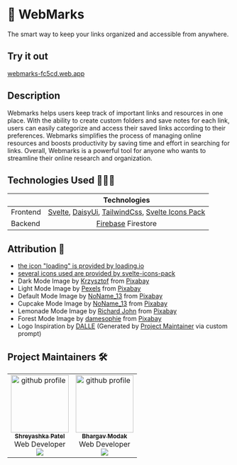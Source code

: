 # 🔖 WebMarks
The smart way to keep your links organized and accessible from anywhere.

## Try it out
[webmarks-fc5cd.web.app](https://webmarks-fc5cd.web.app/)

## Description
Webmarks helps users keep track of important links and resources in one place. With the ability to create custom folders and save notes for each link, users can easily categorize and access their saved links according to their preferences. Webmarks simplifies the process of managing online resources and boosts productivity by saving time and effort in searching for links. Overall, Webmarks is a powerful tool for anyone who wants to streamline their online research and organization.

## Technologies Used 🧑🏾‍💻

|          |                                           Technologies                                            |
| -------- | :-----------------------------------------------------------------------------------------------: |
| Frontend |                              [Svelte](https://svelte.dev/), [DaisyUi](https://daisyui.com/), [TailwindCss](https://tailwindcss.com/), [Svelte Icons Pack](https://www.npmjs.com/package/svelte-icons-pack)                           |
| Backend  |                                       [Firebase](https://firebase.google.com/) Firestore                                          |

## Attribution 📝

- [the icon "loading" is provided by loading.io](https://loading.io/icon/)
- [several icons used are provided by svelte-icons-pack](https://www.npmjs.com/package/svelte-icons-pack)
- Dark Mode Image by <a href="https://pixabay.com/users/krzysztof_war-15416064/?utm_source=link-attribution&amp;utm_medium=referral&amp;utm_campaign=image&amp;utm_content=4909513">Krzysztof</a> from <a href="https://pixabay.com//?utm_source=link-attribution&amp;utm_medium=referral&amp;utm_campaign=image&amp;utm_content=4909513">Pixabay</a>
- Light Mode Image by <a href="https://pixabay.com/users/pexels-2286921/?utm_source=link-attribution&amp;utm_medium=referral&amp;utm_campaign=image&amp;utm_content=1867285">Pexels</a> from <a href="https://pixabay.com//?utm_source=link-attribution&amp;utm_medium=referral&amp;utm_campaign=image&amp;utm_content=1867285">Pixabay</a>
- Default Mode Image by <a href="https://pixabay.com/users/noname_13-2364555/?utm_source=link-attribution&amp;utm_medium=referral&amp;utm_campaign=image&amp;utm_content=1507499">NoName_13</a> from <a href="https://pixabay.com//?utm_source=link-attribution&amp;utm_medium=referral&amp;utm_campaign=image&amp;utm_content=1507499">Pixabay</a>
- Cupcake Mode Image by <a href="https://pixabay.com/users/noname_13-2364555/?utm_source=link-attribution&amp;utm_medium=referral&amp;utm_campaign=image&amp;utm_content=1507499">NoName_13</a> from <a href="https://pixabay.com//?utm_source=link-attribution&amp;utm_medium=referral&amp;utm_campaign=image&amp;utm_content=1507499">Pixabay</a>
- Lemonade Mode Image by <a href="https://pixabay.com/users/richardjohn-4390588/?utm_source=link-attribution&amp;utm_medium=referral&amp;utm_campaign=image&amp;utm_content=2039830">Richard John</a> from <a href="https://pixabay.com//?utm_source=link-attribution&amp;utm_medium=referral&amp;utm_campaign=image&amp;utm_content=2039830">Pixabay</a>
- Forest Mode Image by <a href="https://pixabay.com/users/damesophie-2127536/?utm_source=link-attribution&amp;utm_medium=referral&amp;utm_campaign=image&amp;utm_content=1225988">damesophie</a> from <a href="https://pixabay.com//?utm_source=link-attribution&amp;utm_medium=referral&amp;utm_campaign=image&amp;utm_content=1225988">Pixabay</a>
- Logo Inspiration by [DALLE](https://labs.openai.com/s/g1XMDWQep4Duy9vfMZiZGsA5) (Generated by [Project Maintainer](https://github.com/TheBrahmnicBoy) via custom prompt)

## Project Maintainers 🛠

<div align="center">
<table>
    <tbody>
        <td align="center"><a href="https://github.com/ShreyashkaPatel"><img alt="github profile" src="https://avatars.githubusercontent.com/u/92332139?v=4" width="130px;"><br><sub><b> Shreyashka Patel </b></sub></a><br><a title="Code"> Web Developer </a><br><a href="https://twitter.com/ShreyashkaP" target="_blank"><img src="https://img.shields.io/badge/twitter-%2300acee.svg?&style=for-the-badge&logo=twitter&logoColor=white&alt=twitter" /></a></td>  
        <td align="center"><a href="https://github.com/TheBrahmnicBoy"><img alt="github profile" src="https://avatars.githubusercontent.com/u/82528318?v=4" width="130px;"><br><sub><b> Bhargav Modak </b></sub></a><br><a title="Code"> Web Developer</a><br><a href="https://twitter.com/thebrahmnicboy" target="_blank"><img src="https://img.shields.io/badge/twitter-%2300acee.svg?&style=for-the-badge&logo=twitter&logoColor=white&alt=twitter" /></a></td>  
    </tbody>
</table>
</div>

<br>
